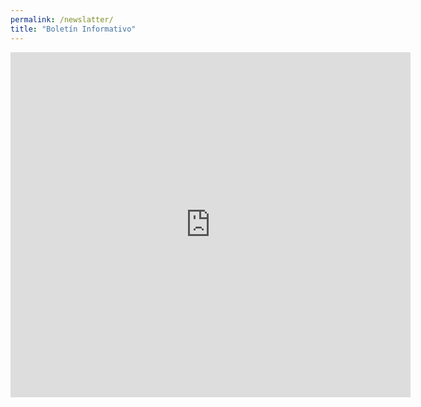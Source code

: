 ```yaml
---
permalink: /newslatter/
title: "Boletín Informativo"
---
```


<iframe src="https://docs.google.com/forms/d/e/1FAIpQLSdv9VLxfQ-3n5jXp1osHGU_zgFJFX9nwdzzYbwau9FZ48irmQ/viewform?embedded=true" width="640" height="552" frameborder="0" marginheight="0" marginwidth="0">Cargando…</iframe>
